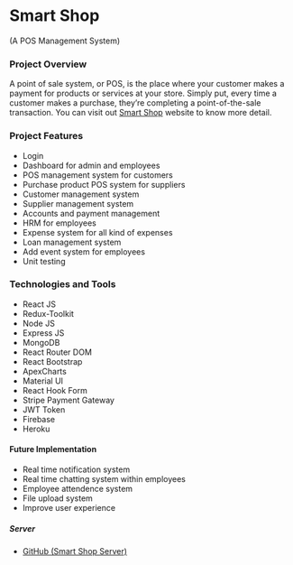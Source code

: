 # Smart Shop

(A POS Management System)

### Project Overview

A point of sale system, or POS, is the place where your customer makes a payment for products or services at your store. Simply put, every time a customer makes a purchase, they’re completing a point-of-the-sale transaction.
You can visit out [Smart Shop](https://smart-shop-client-update-zmsg.vercel.app) website to know more detail.

### Project Features

- Login
- Dashboard for admin and employees
- POS management system for customers
- Purchase product POS system for suppliers
- Customer management system
- Supplier management system
- Accounts and payment management
- HRM for employees
- Expense system for all kind of expenses
- Loan management system
- Add event system for employees
- Unit testing

### Technologies and Tools

- React JS
- Redux-Toolkit
- Node JS
- Express JS
- MongoDB
- React Router DOM
- React Bootstrap
- ApexCharts
- Material UI
- React Hook Form
- Stripe Payment Gateway
- JWT Token
- Firebase
- Heroku

#### Future Implementation

- Real time notification system
- Real time chatting system within employees
- Employee attendence system
- File upload system
- Improve user experience

##### Server

- [GitHub (Smart Shop Server)](https://github.com/champmahfuz/Smart-Shop-Server-Update)
